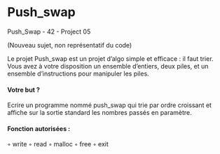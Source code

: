 # Push_swap
Push_Swap  - 42 - Project 05

(Nouveau sujet, non représentatif du code)

Le projet Push_swap est un projet d’algo simple et efficace : il faut trier. Vous avez
à votre disposition un ensemble d’entiers, deux piles, et un ensemble d’instructions pour
manipuler les piles.

#### Votre but ? 

Ecrire un programme nommé push_swap qui trie par ordre croissant et affiche sur la sortie standard 
les nombres passés en paramètre.

#### Fonction autorisées :

◦ write
◦ read
◦ malloc
◦ free
◦ exit
